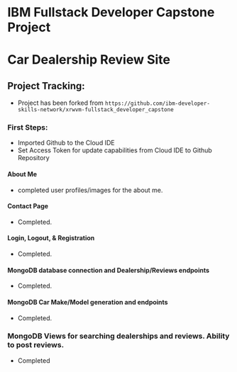 # IBM Fullstack Developer Capstone Project
# Car Dealership Review Site

## Project Tracking:
  - Project has been forked from ` https://github.com/ibm-developer-skills-network/xrwvm-fullstack_developer_capstone `

### First Steps:
  - Imported Github to the Cloud IDE
  - Set Access Token for update capabilities from Cloud IDE to Github Repository

#### About Me 
 - completed user profiles/images for the about me.

#### Contact Page
 - Completed.

#### Login, Logout, & Registration
- Completed.

#### MongoDB database connection and Dealership/Reviews endpoints
- Completed.

#### MongoDB Car Make/Model generation and endpoints
- Completed.

### MongoDB Views for searching dealerships and reviews. Ability to post reviews.
- Completed